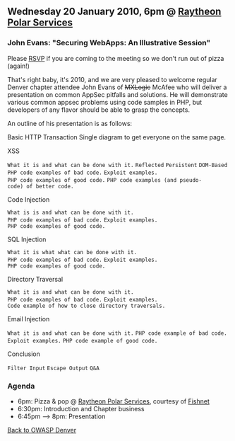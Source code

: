 ## Wednesday 20 January 2010, 6pm @ [Raytheon Polar Services](http://maps.google.com/maps?f=q&hl=en&q=7400%20S%20Tucson%20Way%2C%20Englewood%2C%20CO)

### John Evans: "Securing WebApps: An Illustrative Session"

Please [RSVP](http://owasp303.eventbrite.com/) if you are coming to the
meeting so we don't run out of pizza (again\!)

That's right baby, it's 2010, and we are very pleased to welcome regular
Denver chapter attendee John Evans of <s>MXLogic</s> McAfee who will
deliver a presentation on common AppSec pitfalls and solutions. He will
demonstrate various common appsec problems using code samples in PHP,
but developers of any flavor should be able to grasp the concepts.

An outline of his presentation is as follows:

Basic HTTP Transaction Single diagram to get everyone on the same page.

XSS

`What it is and what can be done with it.`
`Reflected`
`Persistent`
`DOM-Based`
`PHP code examples of bad code.`
`Exploit examples.`
`PHP code examples of good code.`
`PHP code examples (and pseudo-code) of better code.`

Code Injection

`What is is and what can be done with it.`
`PHP code examples of bad code.`
`Exploit examples.`
`PHP code examples of good code.`

SQL Injection

`What it is what what can be done with it.`
`PHP code examples of bad code.`
`Exploit examples.`
`PHP code examples of good code.`

Directory Traversal

`What it is and what can be done with it.`
`PHP code examples of bad code.`
`Exploit examples.`
`Code example of how to close directory traversals.`

Email Injection

`What it is and what can be done with it.`
`PHP code example of bad code.`
`Exploit examples.`
`PHP code example of good code.`

Conclusion

`Filter Input`
`Escape Output`
`Q&A`

### Agenda

  - 6pm: Pizza & pop @ [Raytheon Polar
    Services](http://maps.google.com/maps?f=q&hl=en&q=7400%20S%20Tucson%20Way%2C%20Englewood%2C%20CO),
    courtesy of [Fishnet](http://www.fishnetsecurity.com/)
  - 6:30pm: Introduction and Chapter business
  - 6:45pm --\> 8pm: Presentation

[Back to OWASP Denver](https://www.owasp.org/index.php/Denver)